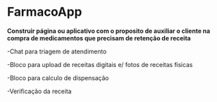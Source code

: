 # FarmacoApp

**Construir página ou aplicativo com o proposito de auxiliar o cliente na compra de medicamentos que precisam de retenção de receita**

-Chat para triagem de atendimento

-Bloco para upload de receitas digitais e/ fotos de receitas fisicas

-Bloco para calculo de dispensação

-Verificação da receita
